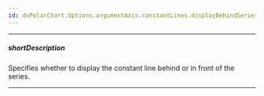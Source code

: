 ```yaml
---
id: dxPolarChart.Options.argumentAxis.constantLines.displayBehindSeries
---
```

---
##### shortDescription
Specifies whether to display the constant line behind or in front of the series.

---
